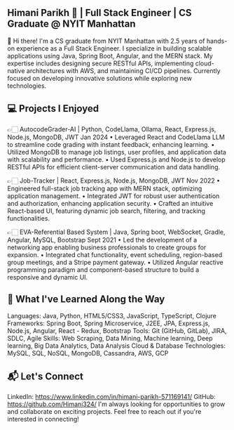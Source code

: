 ## Himani Parikh 🚀 | Full Stack Engineer | CS Graduate @ NYIT Manhattan
👋 Hi there! I'm a CS graduate from NYIT Manhattan with 2.5 years of hands-on experience as a Full Stack Engineer. I specialize in building scalable applications using Java, Spring Boot, Angular, and the MERN stack. My expertise includes designing secure RESTful APIs, implementing cloud-native architectures with AWS, and maintaining CI/CD pipelines. Currently focused on developing innovative solutions while exploring new technologies. 

## 💻 Projects I Enjoyed
👉🏻 AutocodeGrader-AI | Python, CodeLlama, Ollama, React, Express.js, Node.js, MongoDB, JWT Jan 2024
• Leveraged React and CodeLlama LLM to streamline code grading with instant feedback, enhancing learning.
• Utilized MongoDB to manage job listings, user profiles, and application data with scalability and performance.
• Used Express.js and Node.js to develop RESTful APIs for efficient client-server communication and data handling.

👉🏻 Job-Tracker | React, Express.js, Node.js, MongoDB, JWT Nov 2022
• Engineered full-stack job tracking app with MERN stack, optimizing application management.
• Integrated JWT for robust user authentication and authorization, enhancing application security.
• Crafted an intuitive React-based UI, featuring dynamic job search, filtering, and tracking functionalities.

👉🏻 EVA-Referential Based System | Java, Spring boot, WebSocket, Gradle, Angular, MySQL, Bootstrap Sept 2021
• Led the development of a networking app enabling business professionals to create groups for expansion.
• Integrated chat functionality, event scheduling, region-based group meetings, and a Stripe payment gateway.
• Utilized Angular reactive programming paradigm and component-based structure to build a responsive and dynamic UI.

## 🌟 What I've Learned Along the Way
Languages: Java, Python, HTML5/CSS3, JavaScript, TypeScript, Clojure
Frameworks: Spring Boot, Spring Microservice, J2EE, JPA, Express.js, Node.js, Angular, React - Redux, Bootstrap
Tools: Git (GitHub, GitLab), JIRA, SDLC, Agile
Skills: Web Scraping, Data Mining, Machine learning, Deep learning, Big Data Analytics, Data Analysis
Cloud & Database Technologies: MySQL, SQL, NoSQL, MongoDB, Cassandra, AWS, GCP

## 📬 Let's Connect
LinkedIn: https://www.linkedin.com/in/himani-parikh-571169141/
GitHub: https://github.com/Himani324/
I'm always looking for opportunities to grow and collaborate on exciting projects. Feel free to reach out if you're interested in connecting!
